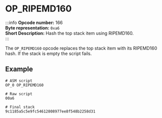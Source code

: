 # OP_RIPEMD160
:::info
**Opcode number:** 166  
**Byte representation:** `0xa6`  
**Short Description:** Hash the top stack item using RIPEMD160.  
:::

The `OP_RIPEMD160` opcode replaces the top stack item with its RIPEMD160 hash.
If the stack is empty the script fails.

## Example
```shell
# ASM script
OP_0 OP_RIPEMD160

# Raw script
00a6

# Final stack
9c1185a5c5e9fc54612808977ee8f548b2258d31
```
